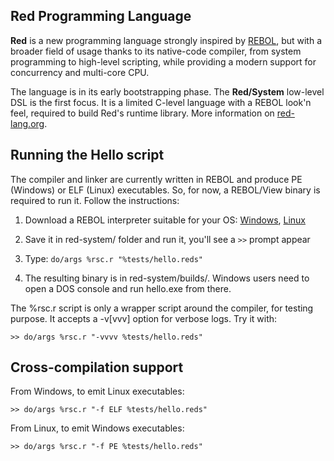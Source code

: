 Red Programming Language
------------------------

**Red** is a new programming language strongly inspired by [REBOL](http://rebol.com), but with a broader field of usage thanks to its native-code compiler, from system programming to high-level scripting, while providing a modern support for concurrency and multi-core CPU.

The language is in its early bootstrapping phase. The **Red/System** low-level DSL is the first focus. It is a limited C-level language with a REBOL look'n feel, required to build Red's runtime library. More information on [red-lang.org](http://www.red-lang.org).

Running the Hello script
------------------------
The compiler and linker are currently written in REBOL and produce PE (Windows) or ELF (Linux) executables. So, for now, a REBOL/View binary is required to run it. Follow the instructions:

1. Download a REBOL interpreter suitable for your OS: [Windows](http://www.rebol.com/downloads/v278/rebol-view-278-3-1.exe), [Linux](http://www.rebol.com/downloads/v278/rebol-view-278-4-2.tar.gz)

1. Save it in red-system/ folder and run it, you'll see a `>>` prompt appear

1. Type: `do/args %rsc.r "%tests/hello.reds"`

1. The resulting binary is in red-system/builds/. Windows users need to open a DOS console and run hello.exe from there.

The %rsc.r script is only a wrapper script around the compiler, for testing purpose. It accepts a -v[vvv] option for verbose logs. Try it with:

    >> do/args %rsc.r "-vvvv %tests/hello.reds"

Cross-compilation support
-------------------------
From Windows, to emit Linux executables:

    >> do/args %rsc.r "-f ELF %tests/hello.reds"	

From Linux, to emit Windows executables:

    >> do/args %rsc.r "-f PE %tests/hello.reds"	

